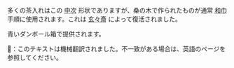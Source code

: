 <p>多くの茶入れはこの <abbr title="nakatsugi">中次</abbr> 形状でありますが、桑の木で作られたものが通常 <abbr title="wakin">和巾</abbr> 手順に使用されます。これは <abbr title="Gengensai">玄々斎</abbr> によって復活されました。</p>
<p>青いダンボール箱で提供されます。</p>
👾：このテキストは機械翻訳されました。不一致がある場合は、英語のページを参照してください。
